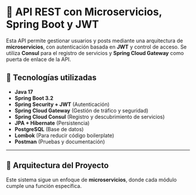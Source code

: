 # 📌 API REST con Microservicios, Spring Boot y JWT

Esta API permite gestionar usuarios y posts mediante una arquitectura de **microservicios**, con autenticación basada en **JWT** y control de acceso. Se utiliza **Consul** para el registro de servicios y **Spring Cloud Gateway** como puerta de enlace de la API.

## 🚀 Tecnologías utilizadas

- **Java 17**
- **Spring Boot 3.2**
- **Spring Security + JWT** (Autenticación)
- **Spring Cloud Gateway** (Gestión de tráfico y seguridad)
- **Spring Cloud Consul** (Registro y descubrimiento de servicios)
- **JPA + Hibernate** (Persistencia)
- **PostgreSQL** (Base de datos)
- **Lombok** (Para reducir código boilerplate)
- **Postman** (Pruebas y documentación)

---

## 📂 Arquitectura del Proyecto

Este sistema sigue un enfoque de **microservicios**, donde cada módulo cumple una función específica.

